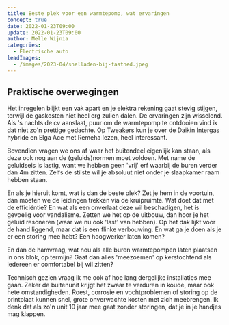 ```yaml
---
title: Beste plek voor een warmtepomp, wat ervaringen
concept: true
date: 2022-01-23T09:00
update: 2022-01-23T09:00
author: Melle Wijnia
categories:
  - Electrische auto
leadImages:
  - /images/2023-04/snelladen-bij-fastned.jpeg
---
```


## Praktische overwegingen

Het inregelen blijkt een vak apart en je elektra rekening gaat stevig stijgen, terwijl de gaskosten niet heel erg zullen dalen.
De ervaringen zijn wisselend.
Als 's nachts de cv aanslaat, puur om de warmtepomp te ontdooien vind ik dat niet zo'n prettige gedachte.
Op Tweakers kun je over de Daikin Intergas hybride en Elga Ace met Remeha lezen, heel interessant.

Bovendien vragen we ons af waar het buitendeel eigenlijk kan staan, als deze ook nog aan de (geluids)normen moet voldoen.
Met name de geluidseis is lastig, want we hebben geen 'vrij' erf waarbij de buren verder dan 4m zitten.
Zelfs de stilste wil je absoluut niet onder je slaapkamer raam hebben staan.

En als je hieruit komt, wat is dan de beste plek?
Zet je hem in de voortuin, dan moeten we de leidingen trekken via de kruipruimte.
Wat doet dat met de efficiëntie?
En wat als een onverlaat deze wil beschadigen, het is gevoelig voor vandalisme.
Zetten we het op de uitbouw, dan hoor je het geluid resoneren (waar we nu ook 'last' van hebben).
Op het dak lijkt voor de hand liggend, maar dat is een flinke verbouwing.
En wat ga je doen als je er een storing mee hebt?
Een hoogwerker laten komen?

En dan de hamvraag, wat nou als alle buren warmtepompen laten plaatsen in ons blok, op termijn?
Gaat dan alles 'meezoemen' op kerstochtend als iedereen er comfortabel bij wil zitten?

Technisch gezien vraag ik me ook af hoe lang dergelijke installaties mee gaan.
Zeker de buitenunit krijgt het zwaar te verduren in koude, maar ook hete omstandigheden.
Roest, corrosie en vochtproblemen of storing op de printplaat kunnen snel, grote onverwachte kosten met zich meebrengen.
Ik denk dat als zo'n unit 10 jaar mee gaat zonder storingen, dat je in je handjes mag klappen.

<!-- Buiten en binnendeel? Resonanties in leidingen... draait 24/7 ook in de nacht -->
